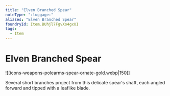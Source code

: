 ```yaml
---
title: "Elven Branched Spear"
noteType: ":luggage:"
aliases: "Elven Branched Spear"
foundryId: Item.BUhjl7FgvXo4gxUI
tags:
  - Item
---
```


# Elven Branched Spear
![[icons-weapons-polearms-spear-ornate-gold.webp|150]]

Several short branches project from this delicate spear's shaft, each angled forward and tipped with a leaflike blade.
